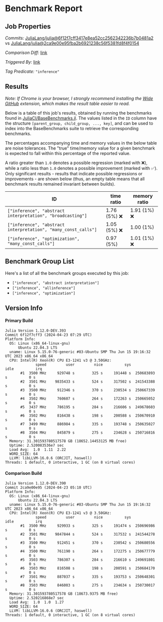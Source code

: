 # Benchmark Report

## Job Properties

*Commits:* [JuliaLang/julia@6f12f7cff3417e8ea52cc2562342236b7b0481a2](https://github.com/JuliaLang/julia/commit/6f12f7cff3417e8ea52cc2562342236b7b0481a2) vs [JuliaLang/julia@2ca9e00e95fba2b6921238c56f5381fd8f4f0154](https://github.com/JuliaLang/julia/commit/2ca9e00e95fba2b6921238c56f5381fd8f4f0154)

*Comparison Diff:* [link](https://github.com/JuliaLang/julia/compare/2ca9e00e95fba2b6921238c56f5381fd8f4f0154..6f12f7cff3417e8ea52cc2562342236b7b0481a2)

*Triggered By:* [link](https://github.com/JuliaLang/julia/pull/54148#issuecomment-2071617344)

*Tag Predicate:* `"inference"`

## Results

*Note: If Chrome is your browser, I strongly recommend installing the [Wide GitHub](https://chrome.google.com/webstore/detail/wide-github/kaalofacklcidaampbokdplbklpeldpj?hl=en)
extension, which makes the result table easier to read.*

Below is a table of this job's results, obtained by running the benchmarks found in
[JuliaCI/BaseBenchmarks.jl](https://github.com/JuliaCI/BaseBenchmarks.jl). The values
listed in the `ID` column have the structure `[parent_group, child_group, ..., key]`,
and can be used to index into the BaseBenchmarks suite to retrieve the corresponding
benchmarks.

The percentages accompanying time and memory values in the below table are noise tolerances. The "true"
time/memory value for a given benchmark is expected to fall within this percentage of the reported value.

A ratio greater than `1.0` denotes a possible regression (marked with :x:), while a ratio less
than `1.0` denotes a possible improvement (marked with :white_check_mark:). Only significant results - results
that indicate possible regressions or improvements - are shown below (thus, an empty table means that all
benchmark results remained invariant between builds).

| ID | time ratio | memory ratio |
|----|------------|--------------|
| `["inference", "abstract interpretation", "broadcasting"]` | 1.76 (5%) :x: | 1.91 (1%) :x: |
| `["inference", "abstract interpretation", "many_const_calls"]` | 1.05 (5%) :x: | 1.00 (1%)  |
| `["inference", "optimization", "many_const_calls"]` | 0.97 (5%)  | 1.01 (1%) :x: |

## Benchmark Group List

Here's a list of all the benchmark groups executed by this job:

- `["inference", "abstract interpretation"]`
- `["inference", "allinference"]`
- `["inference", "optimization"]`

## Version Info

#### Primary Build

```
Julia Version 1.12.0-DEV.393
Commit 6f12f7cff3 (2024-04-23 07:29 UTC)
Platform Info:
  OS: Linux (x86_64-linux-gnu)
      Ubuntu 22.04.3 LTS
  uname: Linux 5.15.0-76-generic #83-Ubuntu SMP Thu Jun 15 19:16:32 UTC 2023 x86_64 x86_64
  CPU: Intel(R) Xeon(R) CPU E3-1241 v3 @ 3.50GHz: 
              speed         user         nice          sys         idle          irq
       #1  3500 MHz     929748 s        325 s     191448 s  250683893 s          0 s
       #2  3501 MHz    9835433 s        524 s     317502 s  241543388 s          0 s
       #3  3500 MHz     912346 s        370 s     230534 s  250667339 s          0 s
       #4  3502 MHz     760607 s        264 s     172263 s  250665052 s          0 s
       #5  3437 MHz     786195 s        284 s     216606 s  249678603 s          0 s
       #6  3502 MHz     816438 s        198 s     200588 s  250670910 s          0 s
       #7  3499 MHz     886984 s        335 s     193748 s  250635027 s          0 s
       #8  3504 MHz     845879 s        275 s     234628 s  250716816 s          0 s
  Memory: 31.301593780517578 GB (18652.14453125 MB free)
  Uptime: 2.520083536e7 sec
  Load Avg:  1.0  1.11  2.22
  WORD_SIZE: 64
  LLVM: libLLVM-16.0.6 (ORCJIT, haswell)
Threads: 1 default, 0 interactive, 1 GC (on 8 virtual cores)

```

#### Comparison Build

```
Julia Version 1.12.0-DEV.390
Commit 2ca9e00e95 (2024-04-23 05:10 UTC)
Platform Info:
  OS: Linux (x86_64-linux-gnu)
      Ubuntu 22.04.3 LTS
  uname: Linux 5.15.0-76-generic #83-Ubuntu SMP Thu Jun 15 19:16:32 UTC 2023 x86_64 x86_64
  CPU: Intel(R) Xeon(R) CPU E3-1241 v3 @ 3.50GHz: 
              speed         user         nice          sys         idle          irq
       #1  3500 MHz     929933 s        325 s     191474 s  250696986 s          0 s
       #2  3501 MHz    9847844 s        524 s     317532 s  241544278 s          0 s
       #3  3500 MHz     912451 s        370 s     230542 s  250680556 s          0 s
       #4  3500 MHz     761190 s        264 s     172275 s  250677779 s          0 s
       #5  3503 MHz     786307 s        284 s     216610 s  249691801 s          0 s
       #6  3503 MHz     816508 s        198 s     200591 s  250684170 s          0 s
       #7  3501 MHz     887037 s        335 s     193753 s  250648301 s          0 s
       #8  3503 MHz     846003 s        275 s     234634 s  250730017 s          0 s
  Memory: 31.301593780517578 GB (18673.9375 MB free)
  Uptime: 2.520216868e7 sec
  Load Avg:  1.0  1.0  1.27
  WORD_SIZE: 64
  LLVM: libLLVM-16.0.6 (ORCJIT, haswell)
Threads: 1 default, 0 interactive, 1 GC (on 8 virtual cores)

```
